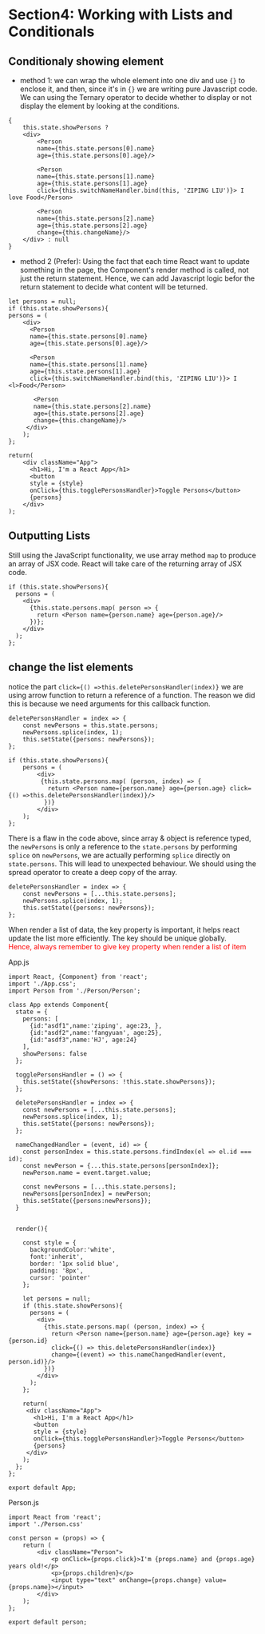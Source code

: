 # Section4: Working with Lists and Conditionals

## Conditionaly showing element

-   method 1: we can wrap the whole element into one div and use `{}` to enclose it, and then, since it's in `{}` we are writing pure Javascript code. We can using the Ternary operator to decide whether to display or not display the element by looking at the conditions.

```JSX
{
    this.state.showPersons ?
    <div>
        <Person
        name={this.state.persons[0].name}
        age={this.state.persons[0].age}/>

        <Person
        name={this.state.persons[1].name}
        age={this.state.persons[1].age}
        click={this.switchNameHandler.bind(this, 'ZIPING LIU')}> I love Food</Person>

        <Person
        name={this.state.persons[2].name}
        age={this.state.persons[2].age}
        change={this.changeName}/>
    </div> : null
}
```

-   method 2 (Prefer): Using the fact that each time React want to update something in the page, the Component's render method is called, not just the return statement. Hence, we can add Javascript logic befor the return statement to decide what content will be teturned.

```JSX
let persons = null;
if (this.state.showPersons){
persons = (
    <div>
      <Person
      name={this.state.persons[0].name}
      age={this.state.persons[0].age}/>

      <Person
      name={this.state.persons[1].name}
      age={this.state.persons[1].age}
      click={this.switchNameHandler.bind(this, 'ZIPING LIU')}> I <l>Food</Person>

       <Person
       name={this.state.persons[2].name}
       age={this.state.persons[2].age}
       change={this.changeName}/>
     </div>
    );
};

return(
    <div className="App">
      <h1>Hi, I'm a React App</h1>
      <button
      style = {style}
      onClick={this.togglePersonsHandler}>Toggle Persons</button>
      {persons}
    </div>
);
```

## Outputting Lists

Still using the JavaScript functionality, we use array method `map` to produce an array of JSX code. React will take care of the returning array of JSX code.

```JSX
if (this.state.showPersons){
  persons = (
    <div>
      {this.state.persons.map( person => {
        return <Person name={person.name} age={person.age}/>
      })};
    </div>
  );
};
```

## change the list elements

notice the part `click={() =>this.deletePersonsHandler(index)}` we are using arrow function to return a reference of a function. The reason we did this is because we need arguments for this callback function.

```JSX
deletePersonsHandler = index => {
    const newPersons = this.state.persons;
    newPersons.splice(index, 1);
    this.setState({persons: newPersons});
};

if (this.state.showPersons){
    persons = (
        <div>
         {this.state.persons.map( (person, index) => {
           return <Person name={person.name} age={person.age} click={() =>this.deletePersonsHandler(index)}/>
          })}
        </div>
    );
};
```

There is a flaw in the code above, since array & object is reference typed, the `newPersons` is only a reference to the `state.persons` by performing `splice` on `newPersons`, we are actually performing `splice` directly on `state.persons`. This will lead to unexpected behaviour. We should using the spread operator to create a deep copy of the array.

```JSX
deletePersonsHandler = index => {
    const newPersons = [...this.state.persons];
    newPersons.splice(index, 1);
    this.setState({persons: newPersons});
};
```

When render a list of data, the key property is important, it helps react update the list more efficiently. The key should be unique globally.  
<span style="color: red">Hence, always remember to give key property when render a list of item</span>

App.js

```JSX
import React, {Component} from 'react';
import './App.css';
import Person from './Person/Person';

class App extends Component{
  state = {
    persons: [
      {id:"asdf1",name:'ziping', age:23, },
      {id:"asdf2",name:'fangyuan', age:25},
      {id:"asdf3",name:'HJ', age:24}
    ],
    showPersons: false
  };

  togglePersonsHandler = () => {
    this.setState({showPersons: !this.state.showPersons});
  };

  deletePersonsHandler = index => {
    const newPersons = [...this.state.persons];
    newPersons.splice(index, 1);
    this.setState({persons: newPersons});
  };

  nameChangedHandler = (event, id) => {
    const personIndex = this.state.persons.findIndex(el => el.id === id);
    const newPerson = {...this.state.persons[personIndex]};
    newPerson.name = event.target.value;

    const newPersons = [...this.state.persons];
    newPersons[personIndex] = newPerson;
    this.setState({persons:newPersons});
  }


  render(){

    const style = {
      backgroundColor:'white',
      font:'inherit',
      border: '1px solid blue',
      padding: '8px',
      cursor: 'pointer'
    };

    let persons = null;
    if (this.state.showPersons){
      persons = (
        <div>
          {this.state.persons.map( (person, index) => {
            return <Person name={person.name} age={person.age} key = {person.id}
            click={() => this.deletePersonsHandler(index)}
            change={(event) => this.nameChangedHandler(event, person.id)}/>
          })}
        </div>
      );
    };

    return(
     <div className="App">
       <h1>Hi, I'm a React App</h1>
       <button
       style = {style}
       onClick={this.togglePersonsHandler}>Toggle Persons</button>
       {persons}
     </div>
    );
  };
};

export default App;

```

Person.js

```JSX
import React from 'react';
import './Person.css'

const person = (props) => {
    return (
        <div className="Person">
            <p onClick={props.click}>I'm {props.name} and {props.age} years old!</p>
            <p>{props.children}</p>
            <input type="text" onChange={props.change} value={props.name}></input>
        </div>
    );
};

export default person;
```
